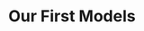 ---
title: "Our First Models"
index: 2
materials:
- topic: "Classification with an Image Dataset: Skin Cancer"
  files:
  - type: "colab"
    url: https://colab.research.google.com/github/C4M-UofT/C4M-UofT.github.io/blob/master/lectures/module3/3-2_ml_first/2a - Classification with an Image Dataset.ipynb
- topic: "Regression with a Time-Series Dataset: Parkinsonian Gait"
  files:
  - type: "colab"
    url: https://colab.research.google.com/github/C4M-UofT/C4M-UofT.github.io/blob/master/lectures/module3/3-2_ml_first/2b - Regression with a Time-Series Dataset.ipynb
assignment:
  files:
  - type: "colab"
    url: https://colab.research.google.com/github/C4M-UofT/C4M-UofT.github.io/blob/master/lectures/module3/3-2_ml_first/HW2.ipynb
---